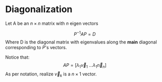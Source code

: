 # Diagonalization

Let A be an $n \times n$ matrix with $n$ eigen vectors

$$P^{-1}AP = D$$
Where D is the diagonal matrix with eigenvalues along the **main** diagonal corresponding to $P$'s vectors.

Notice that:
$$AP = [\lambda_1\vec{v}_1 \ ... \lambda_1\vec{n}_n]$$
As per notation, realize $\vec{v}_k$ is a $n \times 1$ vector. 
